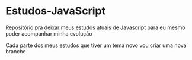 # Estudos-JavaScript
Repositório pra deixar meus estudos atuais de Javascript para eu mesmo poder acompanhar minha evolução

Cada parte dos meus estudos que tiver um tema novo vou criar uma nova branche 
